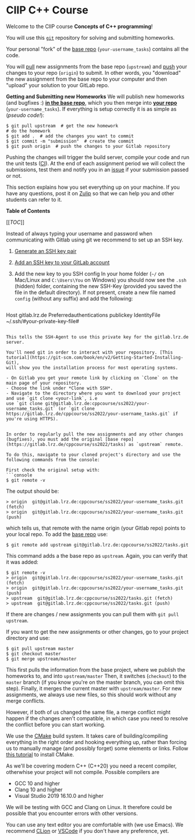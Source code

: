 # CIIP C++ Course

Welcome to the CIIP course **Concepts of C++ programming**!

You will use this [`git`](https://git-scm.org) repository for solving and submitting homeworks.


Your personal "fork" of the [base repo](https://gitlab.lrz.de/cppcourse/ss2022/tasks) (`your-username_tasks`) contains all the code.

You will [pull](https://git-scm.com/docs/git-pull) new assignments from the base repo (`upstream`) and [push](https://git-scm.com/docs/git-push) your changes to your repo (`origin`) to submit.
In other words, you "download" the new assignment from the base repo to your computer and then "upload" your solution to your GitLab repo.

**Getting and Submitting new Homeworks**
We will publish new homeworks (and bugfixes :) [**in the base repo**](https://gitlab.lrz.de/cppcourse/ss2022/tasks), which you then merge into [**your repo**](https://gitlab.lrz.de/cppcourse/ss2022) (`your-username_tasks`).
If everything is setup correctly it is as simple as (*pseudo code!*):

``` console
$ git pull upstream  # get the new homework
# do the homework
$ git add .  # add the changes you want to commit
$ git commit -m "submission"  # create the commit
$ git push origin  # push the changes to your Gitlab repository
```
Pushing the changes will trigger the build server, compile your code and run the unit tests ([CI](https://en.wikipedia.org/wiki/Continuous_integration#Workflows)). At the end of each assignment period we will collect the submissions, test them and notify you in an [issue](https://docs.gitlab.com/ee/user/project/issues/) if your submission passed or not.

This section explains how you set everything up on your machine.
If you have any questions, post it on [Zulip](https://zulip.in.tum.de/) so that we can help you and other students can refer to it.

**Table of Contents**

[[_TOC_]]

Instead of always typing your username and password when communicating with Gitlab using git we recommend to set up an SSH key.

1. [Generate an SSH key pair](https://docs.gitlab.com/ee/user/ssh.html#generate-an-ssh-key-pair)
2. [Add an SSH key to your GitLab account](https://docs.gitlab.com/ee/user/ssh.html#add-an-ssh-key-to-your-gitlab-account)
3. Add the new key to you SSH config
    In your home folder (`~/` on Mac/Linux and `C:\Users\You` on Windows) you should now see the `.ssh` (hidden) folder, containing the new SSH-Key (provided you saved the file in the default directory). If not present, create a new file named `config` (without any suffix) and add the following:

    ```
Host gitlab.lrz.de
  Preferredauthentications publickey
  IdentityFile ~/.ssh/#your-private-key-file#
   ```

   This tells the SSH-Agent to use this private key for the gitlab.lrz.de server.

You'll need git in order to interact with your repository. [This tutorial](https://git-scm.com/book/en/v2/Getting-Started-Installing-Git), 
will show you the installation process for most operating systems.

- On Gitlab you get your remote link by clicking on `Clone` on the main page of your repository.
- Choose the link under *Clone with SSH*.
- Navigate to the directory where you want to download your project and use `git clone <your-link`, i.e
use `git clone git@gitlab.lrz.de:cppcourse/ss2022/your-username_tasks.git` (or `git clone https://gitlab.lrz.de/cppcourse/ss2022/your-username_tasks.git` if you're using HTTPS).


In order to regularly pull the new assignments and any other changes (bugfixes), you must add the original [base repo](https://gitlab.lrz.de/cppcourse/ss2022/tasks) as `upstream` remote. 

To do this, navigate to your cloned project's directory and use the following commands from the console:

First check the original setup with:
```console
$ git remote -v
```

The output should be:
```console
> origin  git@gitlab.lrz.de:cppcourse/ss2022/your-username_tasks.git (fetch)
> origin  git@gitlab.lrz.de:cppcourse/ss2022/your-username_tasks.git (push)
```
which tells us, that remote with the name origin (your Gitlab repo) points to your local repo. To add the [base repo](https://gitlab.lrz.de/cppcourse/ss2022/tasks) use:
```console
$ git remote add upstream git@gitlab.lrz.de:cppcourse/ss2022/tasks.git
```
This command adds a the base repo as `upstream`.
Again, you can verify that it was added:
```console
$ git remote -v
> origin  git@gitlab.lrz.de:cppcourse/ss2022/your-username_tasks.git (fetch)
> origin  git@gitlab.lrz.de:cppcourse/ss2022/your-username_tasks.git (push)
> upstream  git@gitlab.lrz.de:cppcourse/ss2022/tasks.git (fetch)
> upstream  git@gitlab.lrz.de:cppcourse/ss2022/tasks.git (push)
```
If there are changes / new assignments you can pull them with `git pull upstream`.


If you want to get the new assignments or other changes, go to your project directory and use:
```console
$ git pull upstream master
$ git checkout master
$ git merge upstream/master
```

This first pulls the information from the base project, where we publish the homeworks to, and into `upstream/master`
Then, it switches (`checkout`) to the `master` branch (if you know you're on the master branch, you can omit this step).
Finally, it merges the current master with `upstream/master`.
For new assignments, we always use new files, so this should work without any merge conflicts.

However, if both of us changed the same file, a merge conflict might happen if the changes aren't compatible, in which case you need to resolve the conflict before you can start working.

We use the [CMake](https://cmake.org/) build system.
It takes care of building/compiling everything in the right order and hooking everything up, rather than forcing us to manually manage (and possibly forget) some elements or links.
Follow [this tutorial](https://cmake.org/install/) to install CMake.


As we'll be covering modern C++ (C++20) you need a recent compiler, otherwhise your project will not compile.
Possible compilers are
- GCC 10 and higher
- Clang 10 and higher
- Visual Studio 2019 16.10.0 and higher

We will be testing with GCC and Clang on Linux.
It therefore could be possible that you encounter errors with other versions.

You can use any text editor you are comfortable with (we use Emacs).
We recommend [CLion](https://www.jetbrains.com/community/education/#students) or [VSCode](https://code.visualstudio.com/) if you don't have any preference, yet.



